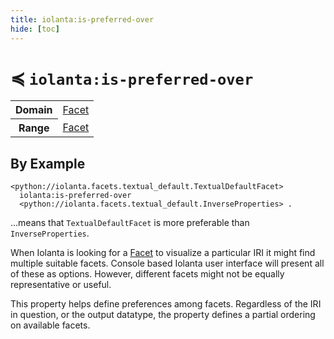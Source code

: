 ```yaml
---
title: iolanta:is-preferred-over
hide: [toc]
---
```


# ≼ `iolanta:is-preferred-over`

<table>
    <tr>
        <th>Domain</th>
        <td><a href="/Facet">Facet</a></td>
    </tr>
    <tr>
        <th>Range</th>
        <td><a href="/Facet">Facet</a></td>
    </tr>
</table>

## By Example

```turtle
<python://iolanta.facets.textual_default.TextualDefaultFacet>
  iolanta:is-preferred-over
  <python://iolanta.facets.textual_default.InverseProperties> .
```

…means that `TextualDefaultFacet` is more preferable than `InverseProperties`.

When Iolanta is looking for a <a href="/Facet">Facet</a> to visualize a particular IRI it might find multiple suitable facets. Console based Iolanta user interface will present all of these as options. However, different facets might not be equally representative or useful.

This property helps define preferences among facets. Regardless of the IRI in question, or the output datatype, the property defines a partial ordering on available facets.
